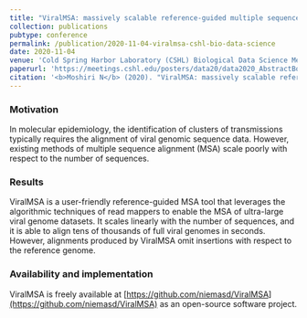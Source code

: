 ```yaml
---
title: "ViralMSA: massively scalable reference-guided multiple sequence alignment of viral genomes"
collection: publications
pubtype: conference
permalink: /publication/2020-11-04-viralmsa-cshl-bio-data-science
date: 2020-11-04
venue: 'Cold Spring Harbor Laboratory (CSHL) Biological Data Science Meeting 2020'
paperurl: 'https://meetings.cshl.edu/posters/data20/data2020_AbstractBookVirtual.pdf'
citation: '<b>Moshiri N</b> (2020). "ViralMSA: massively scalable reference-guided multiple sequence alignment of viral genomes." <i>Cold Spring Harbor Laboratory (CSHL) Biological Data Science Meeting 2020</i>. <a href="https://meetings.cshl.edu/posters/data20/data2020_AbstractBookVirtual.pdf" target="_blank">Poster</a>.'
---
```

### Motivation
In molecular epidemiology, the identification of clusters of transmissions typically requires the alignment of viral genomic sequence data. However, existing methods of multiple sequence alignment (MSA) scale poorly with respect to the number of sequences.

### Results
ViralMSA is a user-friendly reference-guided MSA tool that leverages the algorithmic techniques of read mappers to enable the MSA of ultra-large viral genome datasets. It scales linearly with the number of sequences, and it is able to align tens of thousands of full viral genomes in seconds. However, alignments produced by ViralMSA omit insertions with respect to the reference genome.

### Availability and implementation
ViralMSA is freely available at [https://github.com/niemasd/ViralMSA](https://github.com/niemasd/ViralMSA) as an open-source software project.
